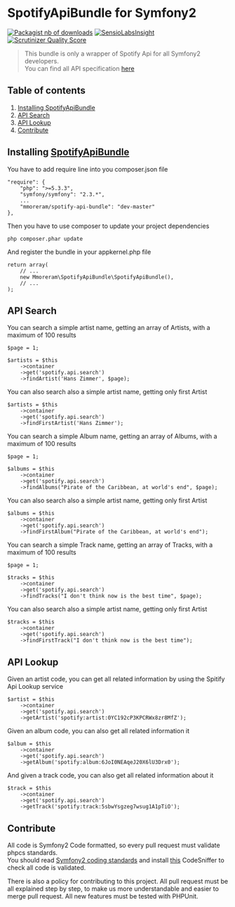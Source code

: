 SpotifyApiBundle for Symfony2
=====

[![Packagist nb of downloads](https://poser.pugx.org/mmoreram/spotify-api-bundle/downloads.png)](https://packagist.org/packages/mmoreram/spotify-api-bundle)
[![SensioLabsInsight](https://insight.sensiolabs.com/projects/7980c1e5-b430-4264-8d30-d6e2ef68d0d8/mini.png)](https://insight.sensiolabs.com/projects/7980c1e5-b430-4264-8d30-d6e2ef68d0d8)
[![Scrutinizer Quality Score](https://scrutinizer-ci.com/g/mmoreram/SpotifyApiBundle/badges/quality-score.png?s=963c9aa24957514a35b451d215e4b82316f789ac)](https://scrutinizer-ci.com/g/mmoreram/SpotifyApiBundle/)

> This bundle is only a wrapper of Spotify Api for all Symfony2 developers.  
> You can find all API specification [here](https://developer.spotify.com/technologies/web-api/)

Table of contents
-----
1. [Installing SpotifyApiBundle](#installing-spotifyapibundle)
2. [API Search](#api-search)
3. [API Lookup](#api-lookup)
3. [Contribute](#contribute)

Installing [SpotifyApiBundle](https://github.com/mmoreram/SpotifyApiBundle)
---

You have to add require line into you composer.json file

    "require": {
        "php": ">=5.3.3",
        "symfony/symfony": "2.3.*",
        ...
        "mmoreram/spotify-api-bundle": "dev-master"
    },

Then you have to use composer to update your project dependencies

    php composer.phar update

And register the bundle in your appkernel.php file

    return array(
        // ...
        new Mmoreram\SpotifyApiBundle\SpotifyApiBundle(),
        // ...
    );

API Search
---

You can search a simple artist name, getting an array of Artists, with a maximum of 100 results

    $page = 1;

    $artists = $this
        ->container
        ->get('spotify.api.search')
        ->findArtist('Hans Zimmer', $page);

You can also search also a simple artist name, getting only first Artist

    $artists = $this
        ->container
        ->get('spotify.api.search')
        ->findFirstArtist('Hans Zimmer');

You can search a simple Album name, getting an array of Albums, with a maximum of 100 results

    $page = 1;

    $albums = $this
        ->container
        ->get('spotify.api.search')
        ->findAlbums("Pirate of the Caribbean, at world's end", $page);

You can also search also a simple artist name, getting only first Artist

    $albums = $this
        ->container
        ->get('spotify.api.search')
        ->findFirstAlbum("Pirate of the Caribbean, at world's end");

You can search a simple Track name, getting an array of Tracks, with a maximum of 100 results

    $page = 1;

    $tracks = $this
        ->container
        ->get('spotify.api.search')
        ->findTracks("I don't think now is the best time", $page);

You can also search also a simple artist name, getting only first Artist

    $tracks = $this
        ->container
        ->get('spotify.api.search')
        ->findFirstTrack("I don't think now is the best time");

API Lookup
---

Given an artist code, you can get all related information by using the Spitify Api Lookup service

    $artist = $this
        ->container
        ->get('spotify.api.search')
        ->getArtist('spotify:artist:0YC192cP3KPCRWx8zr8MfZ');

Given an album code, you can also get all related information it

    $album = $this
        ->container
        ->get('spotify.api.search')
        ->getAlbum('spotify:album:6JoI0NEAqeJ20X6lU3Drx0');

And given a track code, you can also get all related information about it

    $track = $this
        ->container
        ->get('spotify.api.search')
        ->getTrack('spotify:track:5sbwYsgzeg7wsug1A1pTiO');


Contribute
-----

All code is Symfony2 Code formatted, so every pull request must validate phpcs standards.  
You should read [Symfony2 coding standards](http://symfony.com/doc/current/contributing/code/standards.html) and install [this](https://github.com/opensky/Symfony2-coding-standard) CodeSniffer to check all code is validated.  

There is also a policy for contributing to this project. All pull request must be all explained step by step, to make us more understandable and easier to merge pull request. All new features must be tested with PHPUnit.
